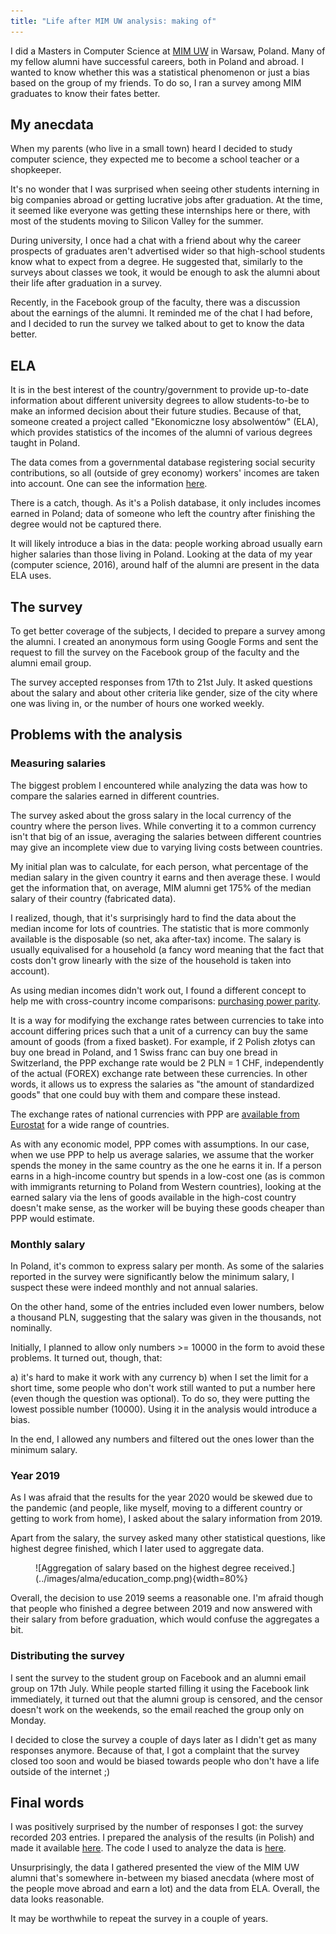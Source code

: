 ```yaml
---
title: "Life after MIM UW analysis: making of"
---
```


I did a Masters in Computer Science at [MIM UW](https://www.mimuw.edu.pl/en) in Warsaw, Poland. Many of my fellow alumni have successful careers, both in Poland and abroad. I wanted to know whether this was a statistical phenomenon or just a bias based on the group of my friends. To do so, I ran a survey among MIM graduates to know their fates better.

## My anecdata

When my parents (who live in a small town) heard I decided to study computer science, they expected me to become a school teacher or a shopkeeper.

It's no wonder that I was surprised when seeing other students interning in big companies abroad or getting lucrative jobs after graduation. At the time, it seemed like everyone was getting these internships here or there, with most of the students moving to Silicon Valley for the summer. 

During university, I once had a chat with a friend about why the career prospects of graduates aren't advertised wider so that high-school students know what to expect from a degree. He suggested that, similarly to the surveys about classes we took, it would be enough to ask the alumni about their life after graduation in a survey.

Recently, in the Facebook group of the faculty, there was a discussion about the earnings of the alumni. It reminded me of the chat I had before, and I decided to run the survey we talked about to get to know the data better.

## ELA

It is in the best interest of the country/government to provide up-to-date information about different university degrees to allow students-to-be to make an informed decision about their future studies. Because of that, someone created a project called "Ekonomiczne losy absolwentów" (ELA), which provides statistics of the incomes of the alumni of various degrees taught in Poland.

The data comes from a governmental database registering social security contributions, so all (outside of grey economy) workers' incomes are taken into account. One can see the information [here](https://ela.nauka.gov.pl/en).

There is a catch, though. As it's a Polish database, it only includes incomes earned in Poland; data of someone who left the country after finishing the degree would not be captured there.

It will likely introduce a bias in the data: people working abroad usually earn higher salaries than those living in Poland. Looking at the data of my year (computer science, 2016), around half of the alumni are present in the data ELA uses.

## The survey
To get better coverage of the subjects, I decided to prepare a survey among the alumni. I created an anonymous form using Google Forms and sent the request to fill the survey on the Facebook group of the faculty and the alumni email group.

The survey accepted responses from 17th to 21st July. It asked questions about the salary and about other criteria like gender, size of the city where one was living in, or the number of hours one worked weekly.

## Problems with the analysis

### Measuring salaries
The biggest problem I encountered while analyzing the data was how to compare the salaries earned in different countries.

The survey asked about the gross salary in the local currency of the country where the person lives. While converting it to a common currency isn't that big of an issue, averaging the salaries between different countries may give an incomplete view due to varying living costs between countries.

My initial plan was to calculate, for each person, what percentage of the median salary in the given country it earns and then average these. I would get the information that, on average, MIM alumni get 175% of the median salary of their country (fabricated data).

I realized, though, that it's surprisingly hard to find the data about the median income for lots of countries. The statistic that is more commonly available is the disposable (so net, aka after-tax) income. The salary is usually equivalised for a household (a fancy word meaning that the fact that costs don't grow linearly with the size of the household is taken into account).

As using median incomes didn't work out, I found a different concept to help me with cross-country income comparisons: [purchasing power parity](https://en.wikipedia.org/wiki/Purchasing_power_parity).

It is a way for modifying the exchange rates between currencies to take into account differing prices such that a unit of a currency can buy the same amount of goods (from a fixed basket). For example, if 2 Polish złotys can buy one bread in Poland, and 1 Swiss franc can buy one bread in Switzerland, the PPP exchange rate would be 2 PLN = 1 CHF, independently of the actual (FOREX) exchange rate between these currencies. In other words, it allows us to express the salaries as "the amount of standardized goods" that one could buy with them and compare these instead.

The exchange rates of national currencies with PPP are [available from Eurostat](https://appsso.eurostat.ec.europa.eu/nui/submitViewTableAction.do) for a wide range of countries.

As with any economic model, PPP comes with assumptions. In our case, when we use PPP to help us average salaries, we assume that the worker spends the money in the same country as the one he earns it in. If a person earns in a high-income country but spends in a low-cost one (as is common with immigrants returning to Poland from Western countries), looking at the earned salary via the lens of goods available in the high-cost country doesn't make sense, as the worker will be buying these goods cheaper than PPP would estimate.

### Monthly salary

In Poland, it's common to express salary per month. As some of the salaries reported in the survey were significantly below the minimum salary, I suspect these were indeed monthly and not annual salaries.

On the other hand, some of the entries included even lower numbers, below a thousand PLN, suggesting that the salary was given in the thousands, not nominally.

Initially, I planned to allow only numbers >= 10000 in the form to avoid these problems. It turned out, though, that:

a) it's hard to make it work with any currency
b) when I set the limit for a short time, some people who don't work still wanted to put a number here (even though the question was optional). To do so, they were putting the lowest possible number (10000). Using it in the analysis would introduce a bias.

In the end, I allowed any numbers and filtered out the ones lower than the minimum salary.

### Year 2019

As I was afraid that the results for the year 2020 would be skewed due to the pandemic (and people, like myself, moving to a different country or getting to work from home), I asked about the salary information from 2019.

Apart from the salary, the survey asked many other statistical questions, like highest degree finished, which I later used to aggregate data.

<figure>
![Aggregation of salary based on the highest degree received.](../images/alma/education_comp.png){width=80%}
</figure>

Overall, the decision to use 2019 seems a reasonable one. I'm afraid though that people who finished a degree between 2019 and now answered with their salary from before graduation, which would confuse the aggregates a bit.

### Distributing the survey

I sent the survey to the student group on Facebook and an alumni email group on 17th July. While people started filling it using the Facebook link immediately, it turned out that the alumni group is censored, and the censor doesn't work on the weekends, so the email reached the group only on Monday.

I decided to close the survey a couple of days later as I didn't get as many responses anymore. Because of that, I got a complaint that the survey closed too soon and would be biased towards people who don't have a life outside of the internet ;)

## Final words

I was positively surprised by the number of responses I got: the survey recorded 203 entries.
I prepared the analysis of the results (in Polish) and made it available [here](https://sygnowski.ml/data/alma/writeup.pdf). The code I used to analyze the data is [here](https://github.com/sygi/alma).

Unsurprisingly, the data I gathered presented the view of the MIM UW alumni that's somewhere in-between my biased anecdata (where most of the people move abroad and earn a lot) and the data from ELA. Overall, the data looks reasonable.

It may be worthwhile to repeat the survey in a couple of years.

